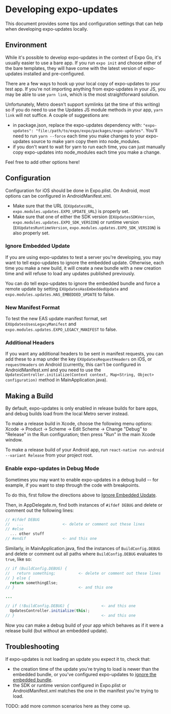 # Developing expo-updates

This document provides some tips and configuration settings that can help when developing expo-updates locally.

## Environment

While it's possible to develop expo-updates in the context of Expo Go, it's usually easier to use a bare app. If you run `expo init` and choose either of the bare templates, they will have come with the latest version of expo-updates installed and pre-configured.

There are a few ways to hook up your local copy of expo-updates to your test app. If you're not importing anything from expo-updates in your JS, you may be able to use `yarn link`, which is the most straightforward solution.

Unfortunately, Metro doesn't support symlinks (at the time of this writing) so if you do need to use the Updates JS module methods in your app, `yarn link` will not suffice. A couple of suggestions are:
- in package.json, replace the expo-updates dependency with: `"expo-updates": "file:/path/to/expo/expo/packages/expo-updates"`. You'll need to run `yarn --force` each time you make changes to your expo-updates source to make yarn copy them into node_modules.
- if you don't want to wait for yarn to run each time, you can just manually copy expo-updates into node_modules each time you make a change.

Feel free to add other options here!

## Configuration

Configuration for iOS should be done in Expo.plist. On Android, most options can be configured in AndroidManifest.xml.

- Make sure that the URL (`EXUpdatesURL`, `expo.modules.updates.EXPO_UPDATE_URL`) is properly set.
- Make sure that one of either the SDK version (`EXUpdatesSDKVersion`, `expo.modules.updates.EXPO_SDK_VERSION`) or runtime version (`EXUpdatesRuntimeVersion`, `expo.modules.updates.EXPO_SDK_VERSION`) is also properly set.

### Ignore Embedded Update

If you are using expo-updates to test a server you're developing, you may want to tell expo-updates to ignore the embedded update. Otherwise, each time you make a new build, it will create a new bundle with a new creation time and will refuse to load any updates published previously.

You can do tell expo-updates to ignore the embedded bundle and force a remote update by setting `EXUpdatesHasEmbeddedUpdate` and `expo.modules.updates.HAS_EMBEDDED_UPDATE` to false.

### New Manifest Format

To test the new EAS update manifest format, set `EXUpdatesUsesLegacyManifest` and `expo.modules.updates.EXPO_LEGACY_MANIFEST` to false.

### Additional Headers

If you want any additional headers to be sent in manifest requests, you can add these to a map under the key `EXUpdatesRequestHeaders` on iOS, or `requestHeaders` on Android (currently, this can't be configured in AndroidManifest.xml and you need to use the `UpdatesController.initialize(Context context, Map<String, Object> configuration)` method in MainApplication.java).

## Making a Build

By default, expo-updates is only enabled in release builds for bare apps, and debug builds load from the local Metro server instead.

To make a release build in Xcode, choose the following menu options: Xcode → Product → Scheme → Edit Scheme → Change "Debug" to "Release" in the Run configuration; then press "Run" in the main Xcode window.

To make a release build of your Android app, run `react-native run-android --variant Release` from your project root.

### Enable expo-updates in Debug Mode

Sometimes you may want to enable expo-updates in a debug build -- for example, if you want to step through the code with breakpoints.

To do this, first follow the directions above to [Ignore Embedded Update](#ignore-embedded-update).

Then, in AppDelegate.m, find both instances of `#ifdef DEBUG` and delete or comment out the following lines:
```objective-c
// #ifdef DEBUG
//   ...                 <- delete or comment out these lines
// #else
  ... other stuff
// #endif                <- and this one
```

Similarly, in MainApplication.java, find the instances of `BuildConfig.DEBUG` and delete or comment out all paths where `BuildConfig.DEBUG` evaluates to `true`, like so:
```java
// if (BuildConfig.DEBUG) {
//   return something;          <- delete or comment out these lines
// } else {
  return somethingElse;
// }                            <- and this one

...

// if (!BuildConfig.DEBUG) {              <- and this one
  UpdatesController.initialize(this);
// }                                      <- and this one
```

Now you can make a debug build of your app which behaves as if it were a release build (but without an embedded update).

## Troubleshooting

If expo-updates is not loading an update you expect it to, check that:
- the creation time of the update you're trying to load is newer than the embedded bundle, or you've configured expo-updates to [ignore the embedded bundle](#ignore-embedded-update).
- the SDK or runtime version configured in Expo.plist or AndroidManifest.xml matches the one in the manifest you're trying to load.

TODO: add more common scenarios here as they come up.
